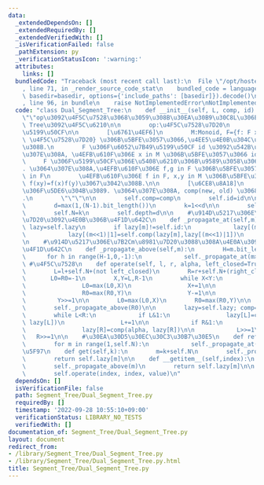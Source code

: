 ```yaml
---
data:
  _extendedDependsOn: []
  _extendedRequiredBy: []
  _extendedVerifiedWith: []
  _isVerificationFailed: false
  _pathExtension: py
  _verificationStatusIcon: ':warning:'
  attributes:
    links: []
  bundledCode: "Traceback (most recent call last):\n  File \"/opt/hostedtoolcache/Python/3.10.7/x64/lib/python3.10/site-packages/onlinejudge_verify/documentation/build.py\"\
    , line 71, in _render_source_code_stat\n    bundled_code = language.bundle(stat.path,\
    \ basedir=basedir, options={'include_paths': [basedir]}).decode()\n  File \"/opt/hostedtoolcache/Python/3.10.7/x64/lib/python3.10/site-packages/onlinejudge_verify/languages/python.py\"\
    , line 96, in bundle\n    raise NotImplementedError\nNotImplementedError\n"
  code: "class Dual_Segment_Tree:\n    def __init__(self, L, comp, id):\n        \"\
    \"\"op\u3092\u4F5C\u7528\u3068\u3059\u308B\u30EA\u30B9\u30C8L\u306EDual Segment\
    \ Tree\u3092\u4F5C\u6210\n\n        op:\u4F5C\u7528\u7D20\n        id:\u6052\u7B49\
    \u5199\u50CF\n\n        [\u6761\u4EF6]\n        M:Monoid, F={f: F x M\u2192 M:\
    \ \u4F5C\u7528\u7D20} \u306B\u5BFE\u3057\u3066,\u4EE5\u4E0B\u304C\u6210\u7ACB\u3059\
    \u308B.\n        F \u306F\u6052\u7B49\u5199\u50CF id \u3092\u542B\u3080. \u3064\
    \u307E\u308A, \u4EFB\u610F\u306E x in M \u306B\u5BFE\u3057\u3066 id(x)=x\n   \
    \     F \u306F\u5199\u50CF\u306E\u5408\u6210\u306B\u9589\u3058\u3066\u3044\u308B\
    . \u3064\u307E\u308A,\u4EFB\u610F\u306E f,g in F \u306B\u5BFE\u3057\u3066, comp(f,g)\
    \ in F\n        \u4EFB\u610F\u306E f in F, x,y in M \u306B\u5BFE\u3057\u3066,\
    \ f(xy)=f(x)f(y)\u3067\u3042\u308B.\n\n        [\u6CE8\u8A18]\n        \u66F4\u65B0\
    \u306F\u5DE6\u304B\u3089. \u3064\u307E\u308A, comp(new, old) \u3068\u306A\u308B\
    .\n        \"\"\"\n\n        self.comp=comp\n        self.id=id\n\n        N=len(L)\n\
    \        d=max(1,(N-1).bit_length())\n        k=1<<d\n\n        self.lazy=[self.id]*k+L+[self.id]*(k-N)\n\
    \        self.N=k\n        self.depth=d\n\n    #\u914D\u5217\u306E\u7B2Cm\u8981\
    \u7D20\u3092\u4E0B\u306B\u4F1D\u642C\n    def _propagate_at(self,m):\n       \
    \ lazy=self.lazy\n        if lazy[m]!=self.id:\n            lazy[(m<<1)|0]=self.comp(lazy[m],lazy[(m<<1)|0])\n\
    \            lazy[(m<<1)|1]=self.comp(lazy[m],lazy[(m<<1)|1])\n            lazy[m]=self.id\n\
    \n    #\u914D\u5217\u306E\u7B2Cm\u8981\u7D20\u3088\u308A\u4E0A\u3092\u5168\u3066\
    \u4F1D\u642C\n    def _propagate_above(self,m):\n        H=m.bit_length()\n  \
    \      for h in range(H-1,0,-1):\n            self._propagate_at(m>>h)\n\n   \
    \ #\u4F5C\u7528\n    def operate(self, l, r, alpha, left_closed=True, right_closed=True):\n\
    \        L=l+self.N+(not left_closed)\n        R=r+self.N+(right_closed)\n\n \
    \       L0=R0=-1\n        X,Y=L,R-1\n        while X<Y:\n            if X&1:\n\
    \                L0=max(L0,X)\n                X+=1\n\n            if Y&1==0:\n\
    \                R0=max(R0,Y)\n                Y-=1\n\n            X>>=1\n   \
    \         Y>>=1\n\n        L0=max(L0,X)\n        R0=max(R0,Y)\n\n        self._propagate_above(L0)\n\
    \        self._propagate_above(R0)\n\n        lazy=self.lazy; comp=self.comp\n\
    \        while L<R:\n            if L&1:\n                lazy[L]=comp(alpha,\
    \ lazy[L])\n                L+=1\n\n            if R&1:\n                R-=1\n\
    \                lazy[R]=comp(alpha, lazy[R])\n\n            L>>=1\n         \
    \   R>>=1\n\n    #\u30EA\u30D5\u30EC\u30C3\u30B7\u30E5\n    def refresh(self):\n\
    \        for m in range(1,self.N):\n            self._propagate_at(m)\n\n    #\u53D6\
    \u5F97\n    def get(self,k):\n        m=k+self.N\n        self._propagate_above(m)\n\
    \        return self.lazy[m]\n\n    def __getitem__(self,index):\n        m=index+self.N\n\
    \        self._propagate_above(m)\n        return self.lazy[m]\n\n    def __setitem__(self,index,value):\n\
    \        self.operate(index, index, value)\n"
  dependsOn: []
  isVerificationFile: false
  path: Segment_Tree/Dual_Segment_Tree.py
  requiredBy: []
  timestamp: '2022-09-28 10:55:10+09:00'
  verificationStatus: LIBRARY_NO_TESTS
  verifiedWith: []
documentation_of: Segment_Tree/Dual_Segment_Tree.py
layout: document
redirect_from:
- /library/Segment_Tree/Dual_Segment_Tree.py
- /library/Segment_Tree/Dual_Segment_Tree.py.html
title: Segment_Tree/Dual_Segment_Tree.py
---
```

